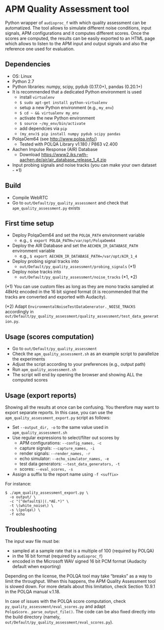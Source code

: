 # APM Quality Assessment tool

Python wrapper of `audioproc_f` with which quality assessment can be
automatized. The tool allows to simulate different noise conditions, input
signals, APM configurations and it computes different scores.
Once the scores are computed, the results can be easily exported to an HTML page
which allows to listen to the APM input and output signals and also the
reference one used for evaluation.

## Dependencies

 - OS: Linux
 - Python 2.7
 - Python libraries: numpy, scipy, pydub (0.17.0+), pandas (0.20.1+)
 - It is recommended that a dedicated Python environment is used
   - install `virtualenv`
   - `$ sudo apt-get install python-virtualenv`
   - setup a new Python environment (e.g., `my_env`)
   - `$ cd ~ && virtualenv my_env`
   - activate the new Python environment
   - `$ source ~/my_env/bin/activate`
   - add dependcies via `pip`
   - `(my_env)$ pip install numpy pydub scipy pandas`
 - PolqaOem64 (see http://www.polqa.info/)
    - Tested with POLQA Library v1.180 / P863 v2.400
 - Aachen Impulse Response (AIR) Database
    - Download https://www2.iks.rwth-aachen.de/air/air_database_release_1_4.zip
 - Input probing signals and noise tracks (you can make your own dataset - *1)

## Build

 - Compile WebRTC
 - Go to `out/Default/py_quality_assessment` and check that
   `apm_quality_assessment.py` exists

## First time setup

 - Deploy PolqaOem64 and set the `POLQA_PATH` environment variable
   - e.g., `$ export POLQA_PATH=/var/opt/PolqaOem64`
 - Deploy the AIR Database and set the `AECHEN_IR_DATABASE_PATH` environment
 variable
   - e.g., `$ export AECHEN_IR_DATABASE_PATH=/var/opt/AIR_1_4`
 - Deploy probing signal tracks into
   - `out/Default/py_quality_assessment/probing_signals` (*1)
 - Deploy noise tracks into
   - `out/Default/py_quality_assessment/noise_tracks` (*1, *2)

(*1) You can use custom files as long as they are mono tracks sampled at 48kHz
encoded in the 16 bit signed format (it is recommended that the tracks are
converted and exported with Audacity).

(*2) Adapt `EnvironmentalNoiseTestDataGenerator._NOISE_TRACKS` accordingly in
`out/Default/py_quality_assessment/quality_assessment/test_data_generation.py`.

## Usage (scores computation)

 - Go to `out/Default/py_quality_assessment`
 - Check the `apm_quality_assessment.sh` as an example script to parallelize the
   experiments
 - Adjust the script according to your preferences (e.g., output path)
 - Run `apm_quality_assessment.sh`
 - The script will end by opening the browser and showing ALL the computed
   scores

## Usage (export reports)

Showing all the results at once can be confusing. You therefore may want to
export separate reports. In this case, you can use the
`apm_quality_assessment_export.py` script as follows:

 - Set `--output_dir, -o` to the same value used in `apm_quality_assessment.sh`
 - Use regular expressions to select/filter out scores by
    - APM configurations: `--config_names, -c`
    - capture signals: `--capture_names, -i`
    - render signals: `--render_names, -r`
    - echo simulator: `--echo_simulator_names, -e`
    - test data generators: `--test_data_generators, -t`
    - scores: `--eval_scores, -s`
 - Assign a suffix to the report name using `-f <suffix>`

For instance:

```
$ ./apm_quality_assessment_export.py \
  -o output/ \
  -c "(^default$)|(.*AE.*)" \
  -t \(white_noise\) \
  -s \(polqa\) \
  -f echo
```

## Troubleshooting

The input wav file must be:
  - sampled at a sample rate that is a multiple of 100 (required by POLQA)
  - in the 16 bit format (required by `audioproc_f`)
  - encoded in the Microsoft WAV signed 16 bit PCM format (Audacity default
    when exporting)

Depending on the license, the POLQA tool may take “breaks” as a way to limit the
throughput. When this happens, the APM Quality Assessment tool is slowed down.
For more details about this limitation, check Section 10.9.1 in the POLQA manual
v.1.18.

In case of issues with the POLQA score computation, check
`py_quality_assessment/eval_scores.py` and adapt
`PolqaScore._parse_output_file()`.
The code can be also fixed directly into the build directory (namely,
`out/Default/py_quality_assessment/eval_scores.py`).

